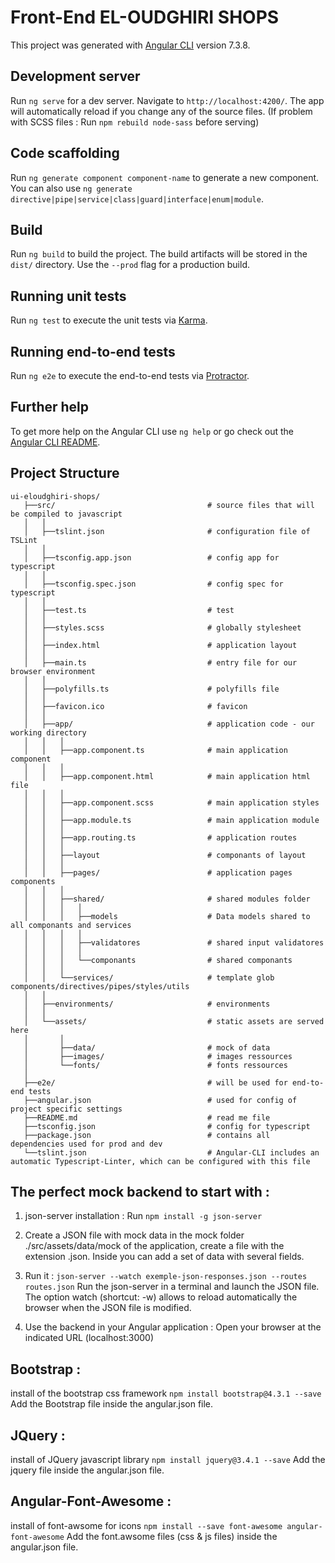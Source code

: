 # Front-End EL-OUDGHIRI SHOPS

This project was generated with [Angular CLI](https://github.com/angular/angular-cli) version 7.3.8.

## Development server

Run `ng serve` for a dev server. Navigate to `http://localhost:4200/`. The app will automatically reload if you change any of the source files.
(If problem with SCSS files : Run `npm rebuild node-sass` before serving)

## Code scaffolding

Run `ng generate component component-name` to generate a new component. You can also use `ng generate directive|pipe|service|class|guard|interface|enum|module`.

## Build

Run `ng build` to build the project. The build artifacts will be stored in the `dist/` directory. Use the `--prod` flag for a production build.

## Running unit tests

Run `ng test` to execute the unit tests via [Karma](https://karma-runner.github.io).

## Running end-to-end tests

Run `ng e2e` to execute the end-to-end tests via [Protractor](http://www.protractortest.org/).

## Further help

To get more help on the Angular CLI use `ng help` or go check out the [Angular CLI README](https://github.com/angular/angular-cli/blob/master/README.md).

## Project Structure
```
ui-eloudghiri-shops/ 
   ├──src/                                  # source files that will be compiled to javascript
   │   │
   │   ├──tslint.json                       # configuration file of TSLint
   │   │
   │   ├──tsconfig.app.json                 # config app for typescript
   │   │
   │   ├──tsconfig.spec.json                # config spec for typescript
   │   │
   │   ├──test.ts                           # test
   │   │
   │   ├──styles.scss                       # globally stylesheet
   │   │
   │   ├──index.html                        # application layout
   │   │
   │   ├──main.ts                           # entry file for our browser environment
   │   │
   │   ├──polyfills.ts                      # polyfills file
   │   │
   │   ├──favicon.ico                       # favicon 
   │   │
   │   ├──app/                              # application code - our working directory
   │   │   │
   │   │   ├──app.component.ts              # main application component
   │   │   │
   │   │   ├──app.component.html            # main application html file
   │   │   │
   │   │   ├──app.component.scss            # main application styles
   │   │   │
   │   │   ├──app.module.ts                 # main application module
   │   │   │
   │   │   ├──app.routing.ts                # application routes
   │   │   │
   │   │   ├──layout                        # componants of layout
   │   │   │
   │   │   ├──pages/                        # application pages components
   │   │   │        
   │   │   ├──shared/                       # shared modules folder
   │   │   │   │
   │   │   │   ├──models                    # Data models shared to all componants and services
   │   │   │   │
   │   │   │   ├──validatores               # shared input validatores
   │   │   │   │ 
   │   │   │   └──componants                # shared componants
   │   │   │
   │   │   └──services/                     # template glob components/directives/pipes/styles/utils
   │   │
   │   ├──environments/                     # environments
   │   │
   │   └──assets/                           # static assets are served here
   │       │
   │       ├──data/                         # mock of data
   │       ├──images/                       # images ressources
   │       └──fonts/                        # fonts ressources
   │ 
   ├──e2e/                                  # will be used for end-to-end tests 
   ├──angular.json                          # used for config of project specific settings
   ├──README.md                             # read me file
   ├──tsconfig.json                         # config for typescript
   ├──package.json                          # contains all dependencies used for prod and dev
   └──tslint.json                           # Angular-CLI includes an automatic Typescript-Linter, which can be configured with this file

```   

## The perfect mock backend to start with :

1) json-server installation :  Run `npm install -g json-server`
        
2) Create a JSON file with mock data in the mock folder ./src/assets/data/mock of the application, create a file with the extension .json. Inside you can add a set of data with several fields.

3) Run it : `json-server --watch exemple-json-responses.json --routes routes.json`
    Run the json-server in a terminal and launch the JSON file. 
    The option watch (shortcut: -w) allows to reload automatically the browser when the JSON file is modified.

4) Use the backend in your Angular application : Open your browser at the indicated URL (localhost:3000)


## Bootstrap :
   
install of the bootstrap css framework `npm install bootstrap@4.3.1 --save`
Add the Bootstrap file inside the angular.json file.


## JQuery :
   
install of JQuery javascript library `npm install jquery@3.4.1 --save`
Add the jquery file inside the angular.json file.


## Angular-Font-Awesome  :
   
install of font-awsome for icons `npm install --save font-awesome angular-font-awesome`
Add the font.awsome files (css & js files) inside the angular.json file.

